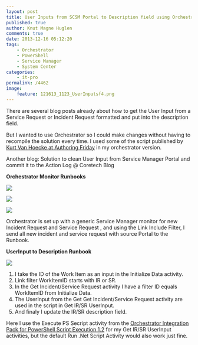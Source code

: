 ```yaml
---
layout: post
title: User Inputs from SCSM Portal to Description field using Orchestrator
published: true
author: Knut Magne Huglen
comments: true
date: 2013-12-16 05:12:20
tags:
    - Orchestrator
    - PowerShell
    - Service Manager
    - System Center
categories:
    - it-pro
permalink: /4462
image:
    feature: 121613_1123_UserInputsf4.png
---
```

There are several blog posts already about how to get the User Input from a Service Request or Incident Request formatted and put into the description field.

But I wanted to use Orchestrator so I could make changes without having to recompile the solution every time. I used some of the script published by [Kurt Van Hoecke at Authoring Friday][1] in my orchestrator version.

Another blog: Solution to clean User Input from Service Manager Portal and commit it to the Action Log @ Coretech Blog

**Orchestrator Monitor Runbooks** 

![][2]

![][3]

![][4]

Orchestrator is set up with a generic Service Manager monitor for new Incident Request and Service Request , and using the Link Include Filter, I send all new incident and service request with source Portal to the Runbook.

**UserInput to Description Runbook**

![][5]

1. I take the ID of the Work Item as an input in the Initialize Data activity.
2. Link filter WorkItemID starts with IR or SR.
3. In the Get Incident/Service Request activity I have a filter ID equals WorkItemID from Initialize Data.
4. The UserInput from the Get Get Incident/Service Request activity are used in the script in Get IR/SR UserInput.
5. And finaly I update the IR/SR description field.

Here I use the Execute PS Secript activity from the [Orchestrator Integration Pack for PowerShell Script Execution 1.2][6] for my Get IR/SR UserInput activities, but the default Run .Net Script Activity would also work just fine.

<script src="https://gist.github.com/kmhuglen/fb66e63389f1d81694e3e5c771db211b.js"></script>

[1]: http://www.authoringfriday.com/2013/12/08/scsm-portal-user-input-to-description-of-the-work-item/
[2]: /assets/2013-12-16_UserInputsf1.png
[3]: /assets/2013-12-16_UserInputsf2.png
[4]: /assets/2013-12-16_UserInputsf3.png
[5]: /assets/2013-12-16_UserInputsf4.png
[6]: http://gallery.technet.microsoft.com/Orchestrator-Integration-438f9ece